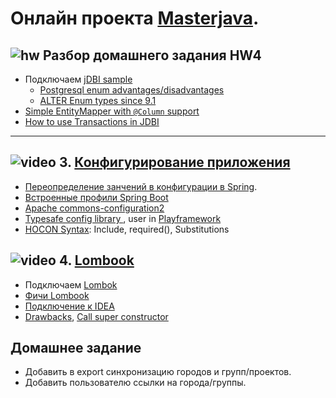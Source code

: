 # Онлайн проекта  <a href="https://github.com/JavaWebinar/masterjava">Masterjava</a>.

## ![hw](https://cloud.githubusercontent.com/assets/13649199/13672719/09593080-e6e7-11e5-81d1-5cb629c438ca.png) Разбор домашнего задания HW4

- Подключаем <a href="http://stackoverflow.com/a/6258793/548473">jDBI sample</a>
  - <a href="http://stackoverflow.com/a/2322214/548473">Postgresql enum advantages/disadvantages</a>
  - <a href="http://stackoverflow.com/a/7834949/548473">ALTER Enum types since 9.1</a>
- <a href="https://gitlab.com/rbertoncelj/jdbi-entity-mapper">Simple EntityMapper with `@Column` support</a>
- <a href="http://manikandan-k.github.io/2015/05/10/Transactions_in_jdbi.html">How to use Transactions in JDBI</a>

----------------

## ![video](https://cloud.githubusercontent.com/assets/13649199/13672715/06dbc6ce-e6e7-11e5-81a9-04fbddb9e488.png) 3. <a href="https://drive.google.com/open?id=0B9Ye2auQ_NsFZ3VZMlFITkk0LXM">Конфигурирование приложения</a>
- <a href="http://springtips.blogspot.ru/">Переопределение занчений в конфигурации в Spring</a>. 
- <a href="http://docs.spring.io/spring-boot/docs/current/reference/html/howto-properties-and-configuration.html#howto-change-configuration-depending-on-the-environment">Встроенные профили Spring Boot</a>
- <a href="http://commons.apache.org/proper/commons-configuration/index.html">Apache commons-configuration2</a>
- <a href="https://github.com/typesafehub/config">Typesafe config library </a>, user in <a href="https://www.playframework.com/documentation/2.5.x/ConfigFile">Playframework</a>
 - <a href="https://github.com/typesafehub/config/blob/master/HOCON.md">HOCON Syntax</a>: Include, required(), Substitutions 

## ![video](https://cloud.githubusercontent.com/assets/13649199/13672715/06dbc6ce-e6e7-11e5-81a9-04fbddb9e488.png) 4. <a href="https://drive.google.com/open?id=0B9Ye2auQ_NsFc3p3QTVwYktBWUk">Lombook</a>
- Подключаем <a href="https://habrahabr.ru/post/142356/">Lombok</a>
- <a href="https://urvanov.ru/2015/09/22/project-lombok/">Фичи Lombook</a>
- <a href="https://github.com/mplushnikov/lombok-intellij-plugin">Подключение к IDEA</a>
- <a href="http://stackoverflow.com/questions/3852091/is-it-safe-to-use-project-lombok">Drawbacks</a>, <a href="http://stackoverflow.com/a/29771875/548473">Call super constructor</a>

## Домашнее задание
- Добавить в export синхронизацию городов и групп/проектов.
- Добавить пользователю ссылки на города/группы.
